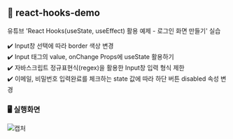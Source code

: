 ## 📁 react-hooks-demo
유튜브 'React Hooks(useState, useEffect) 활용 예제 - 로그인 화면 만들기' 실습

✔️ Input창 선택에 따라 border 색상 변경<br/>
✔️ Input 태그의 value, onChange Props에 useState 활용하기<br/>
✔️ 자바스크립트 정규표현식(regex)을 활용한 Input창 입력 형식 제한<br/>
✔️ 이메일, 비밀번호 입력완료를 체크하는 state 값에 따라 하단 버튼 disabled 속성 변경

### 🖥 실행화면
![캡처](https://github.com/user-attachments/assets/7fefa796-c9ab-4842-81b4-d65a1144035b)
